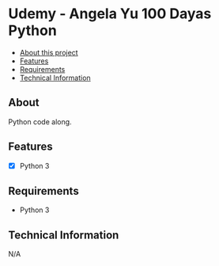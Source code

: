 # Udemy - Angela Yu 100 Dayas Python


- [About this project](#about)
- [Features](#features)
- [Requirements](#requirements)
- [Technical Information](#technical_information)

<a name="about"></a>
## About
Python code along.

<a name="features"></a>
## Features
- [x] Python 3


<a name="requirements"></a>
## Requirements
- Python 3

<a name="technical_information"></a>
## Technical Information

N/A
